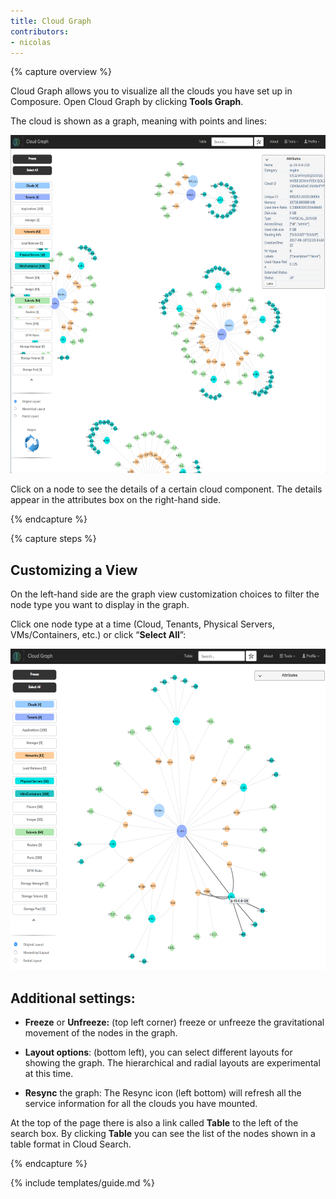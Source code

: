 ```yaml
---
title: Cloud Graph
contributors:
- nicolas
---
```


{% capture overview %}

Cloud Graph allows you to visualize all the clouds you have set up in Composure. Open Cloud Graph by clicking **Tools  Graph**.

The cloud is shown as a graph, meaning with points and lines:

  <img src="/media/image82.png" width="624" height="541" />

Click on a node to see the details of a certain cloud component. The details appear in the attributes box on the right-hand side.

{% endcapture %}


{% capture steps %}

## Customizing a View

On the left-hand side are the graph view customization choices to filter the node type you want to display in the graph.

Click one node type at a time (Cloud, Tenants, Physical Servers, VMs/Containers, etc.) or click “**Select All**”:

  <img src="/media/image83.png" width="624" height="514" />

## Additional settings:

- **Freeze** or **Unfreeze:** (top left corner) freeze or unfreeze the gravitational movement of the nodes in the graph.

- **Layout options**: (bottom left), you can select different layouts for showing the graph. The hierarchical and radial layouts are experimental at this time.

- **Resync** the graph: The Resync icon (left bottom) will refresh all the service information for all the clouds you have mounted.

At the top of the page there is also a link called **Table** to the left of the search box. By clicking **Table** you can see the list of the nodes shown in a table format in Cloud Search.

{% endcapture %}


{% include templates/guide.md %}
